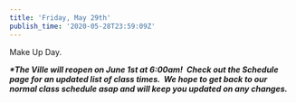 ```yaml
---
title: 'Friday, May 29th'
publish_time: '2020-05-28T23:59:09Z'
---
```


Make Up Day.

***\*The Ville will reopen on June 1st at 6:00am!  Check out the
Schedule page for an updated list of class times.  We hope to get back
to our normal class schedule asap and will keep you updated on any
changes.***
